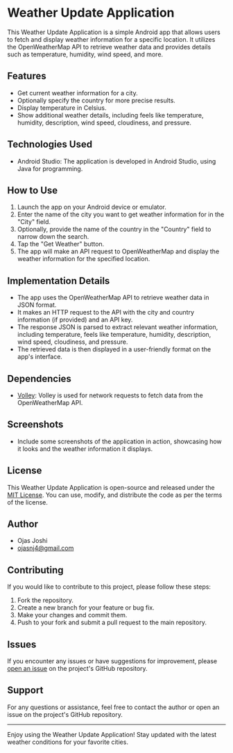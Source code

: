 # Weather Update Application
This Weather Update Application is a simple Android app that allows users to fetch and display weather information for a specific location. It utilizes the OpenWeatherMap API to retrieve weather data and provides details such as temperature, humidity, wind speed, and more.

## Features
- Get current weather information for a city.
- Optionally specify the country for more precise results.
- Display temperature in Celsius.
- Show additional weather details, including feels like temperature, humidity, description, wind speed, cloudiness, and pressure.

## Technologies Used
- Android Studio: The application is developed in Android Studio, using Java for programming.

## How to Use
1. Launch the app on your Android device or emulator.
2. Enter the name of the city you want to get weather information for in the "City" field.
3. Optionally, provide the name of the country in the "Country" field to narrow down the search.
4. Tap the "Get Weather" button.
5. The app will make an API request to OpenWeatherMap and display the weather information for the specified location.

## Implementation Details
- The app uses the OpenWeatherMap API to retrieve weather data in JSON format.
- It makes an HTTP request to the API with the city and country information (if provided) and an API key.
- The response JSON is parsed to extract relevant weather information, including temperature, feels like temperature, humidity, description, wind speed, cloudiness, and pressure.
- The retrieved data is then displayed in a user-friendly format on the app's interface.

## Dependencies
- [Volley](https://developer.android.com/training/volley): Volley is used for network requests to fetch data from the OpenWeatherMap API.

## Screenshots
- Include some screenshots of the application in action, showcasing how it looks and the weather information it displays.

## License
This Weather Update Application is open-source and released under the [MIT License](LICENSE). You can use, modify, and distribute the code as per the terms of the license.

## Author
- Ojas Joshi
- ojasnj4@gmail.com

## Contributing
If you would like to contribute to this project, please follow these steps:
1. Fork the repository.
2. Create a new branch for your feature or bug fix.
3. Make your changes and commit them.
4. Push to your fork and submit a pull request to the main repository.

## Issues
If you encounter any issues or have suggestions for improvement, please [open an issue](https://github.com/your-repo/issues) on the project's GitHub repository.

## Support
For any questions or assistance, feel free to contact the author or open an issue on the project's GitHub repository.

---

Enjoy using the Weather Update Application! Stay updated with the latest weather conditions for your favorite cities.
